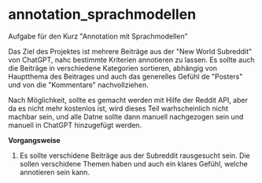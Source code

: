# annotation_sprachmodellen
Aufgabe für den Kurz "Annotation mit Sprachmodellen"

Das Ziel des Projektes ist mehrere Beiträge aus der "New World Subreddit" von ChatGPT, nahc bestimmte Kriterien annotieren zu lassen.
Es sollte auch die Beiträge in verschiedene Kategorien sortieren, abhängig von Hauptthema des Beitrages und auch das generelles Gefühl de "Posters" und von die "Kommentare" nachvollziehen.

Nach Möglichkeit, sollte es gemacht werden mit Hilfe der Reddit API, aber da es nicht mehr kostenlos ist, wird dieses Teil warhscheinlich nicht machbar sein, und alle Datne sollte dann manuell nachgezogen sein und manuell in ChatGPT hinzugefügt werden.

**Vorgangsweise**
1. Es sollte verschidene Beiträge aus der Subreddit rausgesucht sein.
  Die sollen verschidene Themen haben und auch ein klares Gefühl, welche annotieren sein kann.
